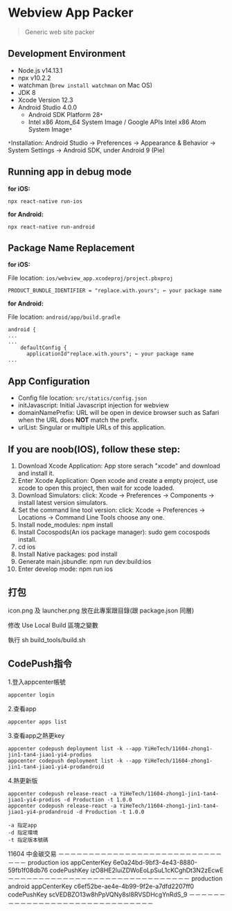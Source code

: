 # Webview App Packer

> Generic web site packer

## Development Environment

- Node.js v14.13.1
- npx v10.2.2
- watchman (`brew install watchman` on Mac OS)
- JDK 8
- Xcode Version 12.3
- Android Studio 4.0.0
  - Android SDK Platform 28`*`
  - Intel x86 Atom_64 System Image / Google APIs Intel x86 Atom System Image`*`

`*`Installation: Android Studio → Preferences → Appearance & Behavior → System Settings → Android SDK, under Android 9 (Pie)

## Running app in debug mode

**for iOS:**

`npx react-native run-ios`

**for Android:**

`npx react-native run-android`

## Package Name Replacement

**for iOS:**

File location: `ios/webview_app.xcodeproj/project.pbxproj`

```
PRODUCT_BUNDLE_IDENTIFIER = "replace.with.yours"; ← your package name
```

**for Android:**

File location: `android/app/build.gradle`

```
android {
...
...
    defaultConfig {
      applicationId"replace.with.yours"; ← your package name
...
```

## App Configuration

- Config file location: `src/statics/config.json`
- initJavascript: Initial Javascript injection for webview
- domainNamePrefix: URL will be open in device browser such as Safari when the URL does **NOT** match the prefix.
- urlList: Singular or multiple URLs of this application.

## If you are noob(IOS), follow these step:

1. Download Xcode Application: App store serach "xcode" and download and install it.
2. Enter Xcode Application: Open xcode and create a empty project, use xcode to open this project, then wait for xcode loaded.
3. Download Simulators: click: Xcode -> Preferences -> Components -> install latest version simulators.
4. Set the command line tool version: click: Xcode -> Preferences -> Locations -> Command Line Tools choose any one.
5. Install node_modules: npm install
6. Install Cocospods(An ios package manager): sudo gem cocospods install.
7. cd ios
8. Install Native packages: pod install
9. Generate main.jsbundle: npm run dev:build:ios
10. Enter develop mode: npm run ios

## 打包

icon.png 及 launcher.png 放在此專案跟目錄(跟 package.json 同層)


修改 Use Local Build 區塊之變數


執行 sh build_tools/build.sh

## CodePush指令

1.登入appcenter帳號
```
appcenter login
```
2.查看app
```
appcenter apps list
```
3.查看app之熱更key
```
appcenter codepush deployment list -k --app YiHeTech/11604-zhong1-jin1-tan4-jiao1-yi4-prodios
appcenter codepush deployment list -k --app YiHeTech/11604-zhong1-jin1-tan4-jiao1-yi4-prodandroid
```
4.熱更新版
```
appcenter codepush release-react -a YiHeTech/11604-zhong1-jin1-tan4-jiao1-yi4-prodios -d Production -t 1.0.0
appcenter codepush release-react -a YiHeTech/11604-zhong1-jin1-tan4-jiao1-yi4-prodandroid -d Production -t 1.0.0

-a 指定app
-d 指定環境
-t 指定版本號碼
```

11604
中金碳交易
－－－－－－－－－－－－－－－－－－－－－－－－－－－－－－
production
ios
appCenterKey
6e0a24bd-9bf3-4e43-8880-59fb1f08db76
codePushKey
izO8HE2luiZDWoEoLpSuL1cKCghDt3N2zEcwE
－－－－－－－－－－－－－－－－－－－－－－－－－－－－－－
production
android
appCenterKey
c6ef52be-ae4e-4b99-9f2e-a7dfd2207ff0
codePushKey
scVEDBZO13w8hPpVQNy8sl8RVSDHcgYnRdS_9
－－－－－－－－－－－－－－－－－－－－－－－－－－－－－－

